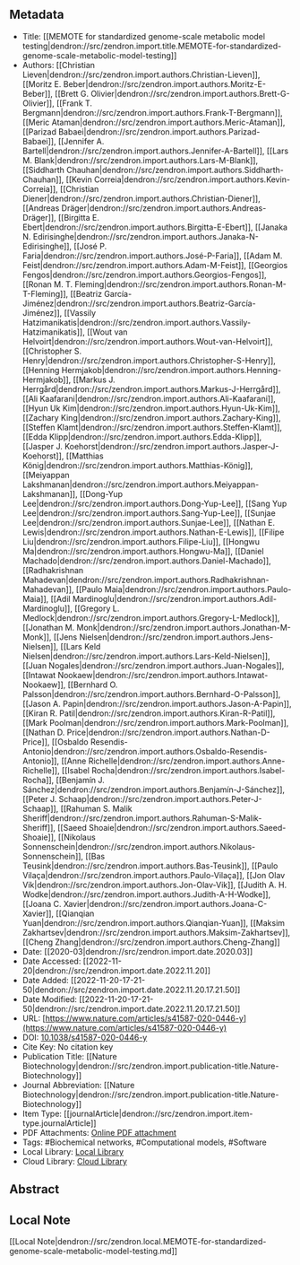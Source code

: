 ## Metadata

- Title: [[MEMOTE for standardized genome-scale metabolic model testing|dendron://src/zendron.import.title.MEMOTE-for-standardized-genome-scale-metabolic-model-testing]]
- Authors: [[Christian Lieven|dendron://src/zendron.import.authors.Christian-Lieven]], [[Moritz E. Beber|dendron://src/zendron.import.authors.Moritz-E-Beber]], [[Brett G. Olivier|dendron://src/zendron.import.authors.Brett-G-Olivier]], [[Frank T. Bergmann|dendron://src/zendron.import.authors.Frank-T-Bergmann]], [[Meric Ataman|dendron://src/zendron.import.authors.Meric-Ataman]], [[Parizad Babaei|dendron://src/zendron.import.authors.Parizad-Babaei]], [[Jennifer A. Bartell|dendron://src/zendron.import.authors.Jennifer-A-Bartell]], [[Lars M. Blank|dendron://src/zendron.import.authors.Lars-M-Blank]], [[Siddharth Chauhan|dendron://src/zendron.import.authors.Siddharth-Chauhan]], [[Kevin Correia|dendron://src/zendron.import.authors.Kevin-Correia]], [[Christian Diener|dendron://src/zendron.import.authors.Christian-Diener]], [[Andreas Dräger|dendron://src/zendron.import.authors.Andreas-Dräger]], [[Birgitta E. Ebert|dendron://src/zendron.import.authors.Birgitta-E-Ebert]], [[Janaka N. Edirisinghe|dendron://src/zendron.import.authors.Janaka-N-Edirisinghe]], [[José P. Faria|dendron://src/zendron.import.authors.José-P-Faria]], [[Adam M. Feist|dendron://src/zendron.import.authors.Adam-M-Feist]], [[Georgios Fengos|dendron://src/zendron.import.authors.Georgios-Fengos]], [[Ronan M. T. Fleming|dendron://src/zendron.import.authors.Ronan-M-T-Fleming]], [[Beatriz García-Jiménez|dendron://src/zendron.import.authors.Beatriz-García-Jiménez]], [[Vassily Hatzimanikatis|dendron://src/zendron.import.authors.Vassily-Hatzimanikatis]], [[Wout van Helvoirt|dendron://src/zendron.import.authors.Wout-van-Helvoirt]], [[Christopher S. Henry|dendron://src/zendron.import.authors.Christopher-S-Henry]], [[Henning Hermjakob|dendron://src/zendron.import.authors.Henning-Hermjakob]], [[Markus J. Herrgård|dendron://src/zendron.import.authors.Markus-J-Herrgård]], [[Ali Kaafarani|dendron://src/zendron.import.authors.Ali-Kaafarani]], [[Hyun Uk Kim|dendron://src/zendron.import.authors.Hyun-Uk-Kim]], [[Zachary King|dendron://src/zendron.import.authors.Zachary-King]], [[Steffen Klamt|dendron://src/zendron.import.authors.Steffen-Klamt]], [[Edda Klipp|dendron://src/zendron.import.authors.Edda-Klipp]], [[Jasper J. Koehorst|dendron://src/zendron.import.authors.Jasper-J-Koehorst]], [[Matthias König|dendron://src/zendron.import.authors.Matthias-König]], [[Meiyappan Lakshmanan|dendron://src/zendron.import.authors.Meiyappan-Lakshmanan]], [[Dong-Yup Lee|dendron://src/zendron.import.authors.Dong-Yup-Lee]], [[Sang Yup Lee|dendron://src/zendron.import.authors.Sang-Yup-Lee]], [[Sunjae Lee|dendron://src/zendron.import.authors.Sunjae-Lee]], [[Nathan E. Lewis|dendron://src/zendron.import.authors.Nathan-E-Lewis]], [[Filipe Liu|dendron://src/zendron.import.authors.Filipe-Liu]], [[Hongwu Ma|dendron://src/zendron.import.authors.Hongwu-Ma]], [[Daniel Machado|dendron://src/zendron.import.authors.Daniel-Machado]], [[Radhakrishnan Mahadevan|dendron://src/zendron.import.authors.Radhakrishnan-Mahadevan]], [[Paulo Maia|dendron://src/zendron.import.authors.Paulo-Maia]], [[Adil Mardinoglu|dendron://src/zendron.import.authors.Adil-Mardinoglu]], [[Gregory L. Medlock|dendron://src/zendron.import.authors.Gregory-L-Medlock]], [[Jonathan M. Monk|dendron://src/zendron.import.authors.Jonathan-M-Monk]], [[Jens Nielsen|dendron://src/zendron.import.authors.Jens-Nielsen]], [[Lars Keld Nielsen|dendron://src/zendron.import.authors.Lars-Keld-Nielsen]], [[Juan Nogales|dendron://src/zendron.import.authors.Juan-Nogales]], [[Intawat Nookaew|dendron://src/zendron.import.authors.Intawat-Nookaew]], [[Bernhard O. Palsson|dendron://src/zendron.import.authors.Bernhard-O-Palsson]], [[Jason A. Papin|dendron://src/zendron.import.authors.Jason-A-Papin]], [[Kiran R. Patil|dendron://src/zendron.import.authors.Kiran-R-Patil]], [[Mark Poolman|dendron://src/zendron.import.authors.Mark-Poolman]], [[Nathan D. Price|dendron://src/zendron.import.authors.Nathan-D-Price]], [[Osbaldo Resendis-Antonio|dendron://src/zendron.import.authors.Osbaldo-Resendis-Antonio]], [[Anne Richelle|dendron://src/zendron.import.authors.Anne-Richelle]], [[Isabel Rocha|dendron://src/zendron.import.authors.Isabel-Rocha]], [[Benjamín J. Sánchez|dendron://src/zendron.import.authors.Benjamín-J-Sánchez]], [[Peter J. Schaap|dendron://src/zendron.import.authors.Peter-J-Schaap]], [[Rahuman S. Malik Sheriff|dendron://src/zendron.import.authors.Rahuman-S-Malik-Sheriff]], [[Saeed Shoaie|dendron://src/zendron.import.authors.Saeed-Shoaie]], [[Nikolaus Sonnenschein|dendron://src/zendron.import.authors.Nikolaus-Sonnenschein]], [[Bas Teusink|dendron://src/zendron.import.authors.Bas-Teusink]], [[Paulo Vilaça|dendron://src/zendron.import.authors.Paulo-Vilaça]], [[Jon Olav Vik|dendron://src/zendron.import.authors.Jon-Olav-Vik]], [[Judith A. H. Wodke|dendron://src/zendron.import.authors.Judith-A-H-Wodke]], [[Joana C. Xavier|dendron://src/zendron.import.authors.Joana-C-Xavier]], [[Qianqian Yuan|dendron://src/zendron.import.authors.Qianqian-Yuan]], [[Maksim Zakhartsev|dendron://src/zendron.import.authors.Maksim-Zakhartsev]], [[Cheng Zhang|dendron://src/zendron.import.authors.Cheng-Zhang]]
- Date: [[2020-03|dendron://src/zendron.import.date.2020.03]]
- Date Accessed: [[2022-11-20|dendron://src/zendron.import.date.2022.11.20]]
- Date Added: [[2022-11-20-17-21-50|dendron://src/zendron.import.date.2022.11.20.17.21.50]]
- Date Modified: [[2022-11-20-17-21-50|dendron://src/zendron.import.date.2022.11.20.17.21.50]]
- URL: [https://www.nature.com/articles/s41587-020-0446-y](https://www.nature.com/articles/s41587-020-0446-y)
- DOI: [10.1038/s41587-020-0446-y](http://doi.org/10.1038/s41587-020-0446-y)
- Cite Key: No citation key
- Publication Title: [[Nature Biotechnology|dendron://src/zendron.import.publication-title.Nature-Biotechnology]]
- Journal Abbreviation: [[Nature Biotechnology|dendron://src/zendron.import.publication-title.Nature-Biotechnology]]
- Item Type: [[journalArticle|dendron://src/zendron.import.item-type.journalArticle]]
- PDF Attachments: [Online PDF attachment](https://www.zotero.org/groups/9025336/mjvolk3/items/9025336/attachment/2EE5WBX6/reader)
- Tags: #Biochemical networks, #Computational models, #Software
- Local Library: [Local Library](zotero://select/items/9025336)
- Cloud Library: [Cloud Library](https://www.zotero.org/groups/9025336/mjvolk3/library)

## Abstract


## Local Note
[[Local Note|dendron://src/zendron.local.MEMOTE-for-standardized-genome-scale-metabolic-model-testing.md]]
